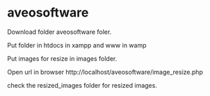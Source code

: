 # aveosoftware

Download folder aveosoftware foler.

Put folder in htdocs in xampp and www in wamp

Put images for resize in  images folder.

Open url in browser http://localhost/aveosoftware/image_resize.php

check the resized_images folder for resized images.
